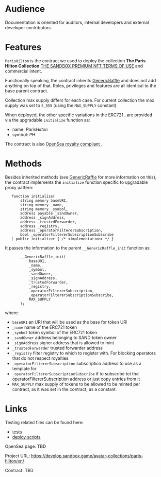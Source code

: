 # Audience

Documentation is oriented for auditors, internal developers and external developer contributors.

# Features

`ParisHilton` is the contract we used to deploy the collection **The Paris Hilton Collection**  [THE SANDBOX PREMIUM NFT TERMS OF USE](https://www.sandbox.game/en/premium-nft-terms-of-use/) and commercial intent.

Functionally speaking, the contract inherits [GenericRaffle](GenericRaffle.md) and does not add anything on top of that. Roles, privileges and features are all identical to the base parent contract.

Collection max supply differs for each case. For current collection the max supply was set to `5_555` (using the `MAX_SUPPLY` constant)

When deployed, the other specific variations in the ERC721 , are provided via the upgradable `initialize` function as:
- name: *ParisHilton*
- symbol: *PH*

The contract is also [OpenSea royalty compliant ](https://thesandboxgame.notion.site/Sandbox-s-OpenSea-Operator-Filter-Registry-Implementation-3338f625dc4b4a4b9f07f925d680842d).

# Methods

Besides inherited methods (see [GenericRaffle](GenericRaffle.md) for more information on this), the contract implements the `initialize` function specific to upgradable proxy pattern:

```Solidity
   function initialize(
       string memory baseURI,
       string memory _name,
       string memory _symbol,
       address payable _sandOwner,
       address _signAddress,
       address _trustedForwarder,
       address _registry,
       address _operatorFiltererSubscription,
       bool _operatorFiltererSubscriptionSubscribe
   ) public initializer { /* <implementation> */ }
```
It passes the information to the parent `__GenericRaffle_init` function as:
```Solidity
       __GenericRaffle_init(
           baseURI,           
           _name,
           _symbol,
           _sandOwner,
           _signAddress,
           _trustedForwarder,
           _registry,
           _operatorFiltererSubscription,
           _operatorFiltererSubscriptionSubscribe,
           MAX_SUPPLY
       );
```
where:


* `baseURI` an URI that will be used as the base for token URI
* `_name` name of the ERC721 token
* `_symbol` token symbol of the ERC721 token
* `_sandOwner` address belonging to SAND token owner
* `_signAddress` signer address that is allowed to mint
* `_trustedForwarder` trusted forwarder address
* `_registry` filter registry to which to register with. For blocking operators that do not respect royalties
* `_operatorFiltererSubscription` subscription address to use as a template for
* `_operatorFiltererSubscriptionSubscribe` if to subscribe tot the operatorFiltererSubscription address or just copy entries from it
* `MAX_SUPPLY` max supply of tokens to be allowed to be minted per contract, as it was set in the contract, as a constant.


# Links

Testing related files can be found here:
- [tests](../../../test/polygon/raffle/ParisHilton/)
- [deploy scripts](../../../deploy_polygon/26_raffle_paris_hilton/)


OpenSea page: TBD

Project URL: https://develop.sandbox.game/avatar-collections/paris-hilton/en/

Contract: TBD
